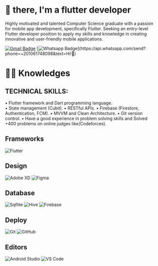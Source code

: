 # 🖖 there, I'm a flutter developer

Highly motivated and talented Computer Science graduate with a passion for mobile app development, specifically Flutter. Seeking
an entry-level Flutter developer position to apply my skills and knowledge in creating innovative and user-friendly mobile
applications.

[![Gmail Badge](https://img.shields.io/badge/-Gmail-c14438?style=flat-square&logo=Gmail&logoColor=white&link=mailto:ahmed.khaled.sayed2000@gmail.com)](mailto:ahmed.khaled.sayed2000@gmail.com)
[![Whatsapp Badge](https://img.shields.io/badge/-Whatsapp-4CA143?style=flat-square&labelColor=4CA143&logo=whatsapp&logoColor=white&link=https://api.whatsapp.com/send?phone=+201061748098&text=Olá!)](https://api.whatsapp.com/send?phone=+201061748098&text=Hi!🖖)

# :man_technologist: Knowledges

## TECHNICAL SKILLS:
• Flutter framework and Dart programming language.<br>
• State management (Cubit).
• RESTful APIs.
• Firebase (Firestore, Authentication, FCM).
• MVVM and Clean Architecture.
• Git version control.
• Have a good experience in problem solving skills and Solved +400 problems on online judges like(Codeforces).

## Frameworks
![Flutter](https://img.shields.io/badge/-Flutter-blue?style=flat-square&logo=flutter)

## Design
![Adobe XD](http://img.shields.io/badge/-Abode%20XD-fe61f6?style=flat-square&logo=adobe-XD&logoColor=ffffff)
![Figma](http://img.shields.io/badge/-Figma-30333c?style=flat-square&logo=figma&logoColor=ffffff)


## Database
![Sqflite](https://img.shields.io/badge/-SQLITE-black?style=flat-square&logo=sqlite)
![Hive](https://img.shields.io/badge/-HIVE-black?style=flat-square&logo=hive)
![Firebase](https://img.shields.io/badge/-Firebase-black?style=flat-square&logo=firebase)

## Deploy
![Git](https://img.shields.io/badge/-Git-black?style=flat-square&logo=git)
![GitHub](https://img.shields.io/badge/-GitHub-181717?style=flat-square&logo=github)


## Editors
![Android Studio](https://img.shields.io/badge/-Andriod_Studio-blue?style=flat-square&logo=andriod-studio)
![VS Code](http://img.shields.io/badge/-VS%20Code-007ACC?style=flat-square&logo=visual-studio-code)
